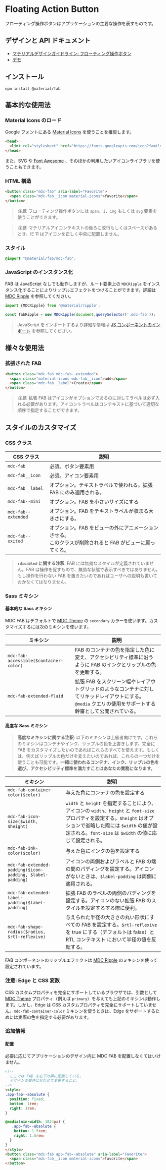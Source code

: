 <!--docs:
title: "Floating Action Button"
layout: detail
section: components
excerpt: "A floating action button represents the primary action in an application"
iconId: button
path: /catalog/buttons/floating-action-buttons/
-->

# Floating Action Button

<!--<div class="article__asset">
  <a class="article__asset-link"
     href="https://material-components.github.io/material-components-web-catalog/#/component/fab">
    <img src="{{ site.rootpath }}/images/mdc_web_screenshots/fabs.png" width="78" alt="Floating action button screenshot">
  </a>
</div>-->

フローティング操作ボタンはアプリケーションの主要な操作を表すものです。

## デザインと API ドキュメント

<ul class="icon-list">
  <li class="icon-list-item icon-list-item--spec">
    <a href="https://material.io/go/design-fab">マテリアルデザインガイドライン: フローティング操作ボタン</a>
  </li>
  <li class="icon-list-item icon-list-item--link">
    <a href="https://material-components.github.io/material-components-web-catalog/#/component/fab">デモ</a>
  </li>
</ul>

## インストール

```
npm install @material/fab
```

## 基本的な使用法

### Material Icons のロード

Google フォントにある [Material Icons](https://material.io/tools/icons/) を使うことを推奨します。

```html
<head>
  <link rel="stylesheet" href="https://fonts.googleapis.com/icon?family=Material+Icons">
</head>
```

また、SVG や [Font Awesome](https://fontawesome.com/) 、そのほかの利用したいアイコンライブラリを使うこともできます。

### HTML 構造

```html
<button class="mdc-fab" aria-label="Favorite">
  <span class="mdc-fab__icon material-icons">favorite</span>
</button>
```

> _注意:_ フローティング操作ボタンには `span`、`i`、`img` もしくは `svg` 要素を使うことができます。

> _注意:_ マテリアルアイコンテキストの後ろに改行もしくはスペースがあるとき、IE 11 はアイコンを正しく中央に配置しません。

### スタイル

```scss
@import "@material/fab/mdc-fab";
```

### JavaScript のインスタンス化

FAB は JavaScript なしでも動作しますが、ルート要素上の `MDCRipple` をインスタンス化することによりリップルエフェクトをつけることができます。詳細は [MDC Ripple](../mdc-ripple) を参照してください。

```js
import {MDCRipple} from '@material/ripple';

const fabRipple = new MDCRipple(document.querySelector('.mdc-fab'));
```

> JavaScript をインポートするより詳細な情報は [JS コンポーネントのインポート](../../docs/importing-js.md) を参照してください。

## 様々な使用法

### 拡張された FAB

```html
<button class="mdc-fab mdc-fab--extended">
  <span class="material-icons mdc-fab__icon">add</span>
  <span class="mdc-fab__label">Create</span>
</button>
```

> _注意:_ 拡張 FAB はアイコンがオプションであるのに対してラベルは必ず入れる必要があります。アイコントラベルはコンテキストに基づいて適切な順序で指定することができます。

## スタイルのカスタマイズ

### CSS クラス

CSS クラス | 説明
--- | ---
`mdc-fab` | 必須。ボタン要素用
`mdc-fab__icon` | 必須。アイコン要素用
`mdc-fab__label` | オプション。テキストラベルで使われる。拡張 FAB にのみ適用される。
`mdc-fab--mini` | オプション。FAB を小さいサイズにする
`mdc-fab--extended` | オプション。FAB をテキストラベルが収まる大きさにする。
`mdc-fab--exited` | オプション。FAB をビューの外にアニメーションさせる。<br>このクラスが削除されると FAB がビューに戻ってくる。

> **`:disabled` に関する注釈**: FAB には無効なスタイルが定義されていません。FAB は操作を促すもので、無効な状態で表示すべきではありません。もし操作を行わない FAB を置きたいのであればユーザへの説明も書いておかなくてはなりません。

### Sass ミキシン

#### 基本的な Sass ミキシン

MDC FAB はデフォルトで [MDC Theme](../mdc-theme) の `secondary` カラーを使います。カスタマイズするには次のミキシンを使います。

ミキシン | 説明
--- | ---
`mdc-fab-accessible($container-color)` | FAB のコンテナの色を指定した色に変え、アクセシビリティ標準に沿うように FAB のインクとリップルの色を更新する。
`mdc-fab-extended-fluid` | 拡張 FAB をスクリーン幅やレイアウトグリッドのようなコンテナに対してリキッドレイアウトにする。`@media` クエリの使用をサポートする幹審として公開されている。

#### 高度な Sass ミキシン

> **高度なミキシンに関する注釈**: 以下のミキシンは上級者向けです。これらのミキシンはコンテナやインク、リップルの色を上書きします。完全に FAB をカスタマイズしたいのであればこれらのすべてを使えます。もしくは、例えばリップルの色だけを変えたいのであれば、これらの一つだけを使うことも可能です。**一緒に使われるコンテナ、インク、リップルの色を選び、アクセシビリティ標準を満たすことはあなたの責務になります。**

ミキシン | 説明
--- | ---
`mdc-fab-container-color($color)` | 与えた色にコンテナの色を設定する
`mdc-fab-icon-size($width, $height)` |  `width` と `height` を指定することにより、アイコンの `width`、`height` と `font-size` プロパティを設定する。`$height` はオプションで省略した際には `$width` の値が設定される。`font-size` は `$width` の値に応じて設定される。
`mdc-fab-ink-color($color)` | 与えた色にインクの色を設定する
`mdc-fab-extended-padding($icon-padding, $label-padding)` | アイコンの両側およびラベルと FAB の端の間のパディングを設定する。アイコンがないときは、`$label-padding` は両側に適用される。
`mdc-fab-extended-label-padding($label-padding)` | 拡張 FAB のラベルの両側のパディングを設定する。アイコンのない拡張 FAB のスタイルを設定するする際に便利。
`mdc-fab-shape-radius($radius, $rtl-reflexive)` | 与えられた半径の大きさの丸い形状にすべての FAB を設定する。`$rtl-reflexive` を true にする（デフォルトは false）と RTL コンテキスト において半径の値を反転する。


FAB コンポーネントのリップルエフェクトは [MDC Ripple](../mdc-ripple) のミキシンを使って設定されています。

### 注意: Edge と CSS 変数

CSS カスタムプロパティを完全にサポートしているブラウザでは、引数として [MDC Theme](../mdc-theme) プロパティ（例えば `primary`）を与えても上記のミキシンは動作します。しかし、Edge は CSS カスタムプロパティを完全にサポートしていません。`mdc-fab-container-color` ミキシンを使うときは、Edge をサポートするためには実際の色を指定する必要があります。

### 追加情報

#### 配置

必要に応じてアプリケーションのデザイン内に MDC FAB を配置しなくてはいけません。

```html
<!--
  ここでは FAB を右下の隅に配置している。
  デザインの要件に合わせて変更すること。
-->
<style>
.app-fab--absolute {
  position: fixed;
  bottom: 1rem;
  right: 1rem;
}

@media(min-width: 1024px) {
   .app-fab--absolute {
    bottom: 1.5rem;
    right: 1.5rem;
  }
}
</style>
<button class="mdc-fab app-fab--absolute" aria-label="Favorite">
  <span class="mdc-fab__icon material-icons">favorite</span>
</button>
```

